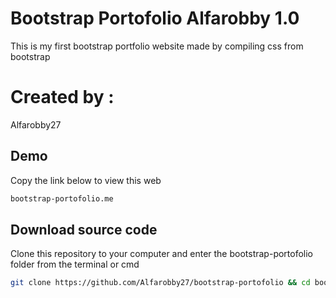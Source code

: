 # **Bootstrap Portofolio Alfarobby 1.0**

This is my first bootstrap portfolio website made by compiling css from bootstrap

# **Created by :**

Alfarobby27

## Demo

Copy the link below to view this web

```bash
bootstrap-portofolio.me
```

## Download source code

Clone this repository to your computer and enter the bootstrap-portofolio folder from the terminal or cmd

```bash
git clone https://github.com/Alfarobby27/bootstrap-portofolio && cd bootstrap portofolio
```
